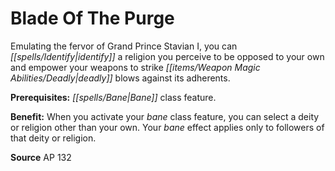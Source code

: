 ﻿---
cssclass: [feats]

---
# Blade Of The Purge

Emulating the fervor of Grand Prince Stavian I, you can _[[spells/Identify|identify]]_ a religion you perceive to be opposed to your own and empower your weapons to strike _[[items/Weapon Magic Abilities/Deadly|deadly]]_ blows against its adherents.

**Prerequisites:** _[[spells/Bane|Bane]]_ class feature.

**Benefit:** When you activate your _bane_ class feature, you can select a deity or religion other than your own. Your _bane_ effect applies only to followers of that deity or religion.

**Source** AP 132